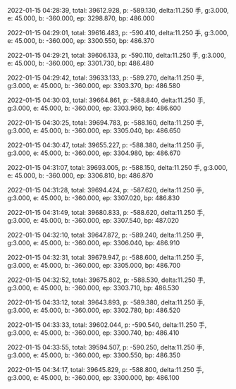2022-01-15 04:28:39, total: 39612.928, p: -589.130, delta:11.250 手, g:3.000, e: 45.000, b: -360.000, ep: 3298.870, bp: 486.000

2022-01-15 04:29:01, total: 39616.483, p: -590.410, delta:11.250 手, g:3.000, e: 45.000, b: -360.000, ep: 3300.550, bp: 486.370

2022-01-15 04:29:21, total: 39606.133, p: -590.110, delta:11.250 手, g:3.000, e: 45.000, b: -360.000, ep: 3301.730, bp: 486.480

2022-01-15 04:29:42, total: 39633.133, p: -589.270, delta:11.250 手, g:3.000, e: 45.000, b: -360.000, ep: 3303.370, bp: 486.580

2022-01-15 04:30:03, total: 39664.861, p: -588.840, delta:11.250 手, g:3.000, e: 45.000, b: -360.000, ep: 3303.960, bp: 486.600

2022-01-15 04:30:25, total: 39694.783, p: -588.160, delta:11.250 手, g:3.000, e: 45.000, b: -360.000, ep: 3305.040, bp: 486.650

2022-01-15 04:30:47, total: 39655.227, p: -588.380, delta:11.250 手, g:3.000, e: 45.000, b: -360.000, ep: 3304.980, bp: 486.670

2022-01-15 04:31:07, total: 39693.005, p: -588.150, delta:11.250 手, g:3.000, e: 45.000, b: -360.000, ep: 3306.810, bp: 486.870

2022-01-15 04:31:28, total: 39694.424, p: -587.620, delta:11.250 手, g:3.000, e: 45.000, b: -360.000, ep: 3307.020, bp: 486.830

2022-01-15 04:31:49, total: 39680.833, p: -588.620, delta:11.250 手, g:3.000, e: 45.000, b: -360.000, ep: 3307.540, bp: 487.020

2022-01-15 04:32:10, total: 39647.872, p: -589.240, delta:11.250 手, g:3.000, e: 45.000, b: -360.000, ep: 3306.040, bp: 486.910

2022-01-15 04:32:31, total: 39679.947, p: -588.600, delta:11.250 手, g:3.000, e: 45.000, b: -360.000, ep: 3305.000, bp: 486.700

2022-01-15 04:32:52, total: 39675.802, p: -588.530, delta:11.250 手, g:3.000, e: 45.000, b: -360.000, ep: 3303.710, bp: 486.530

2022-01-15 04:33:12, total: 39643.893, p: -589.380, delta:11.250 手, g:3.000, e: 45.000, b: -360.000, ep: 3302.780, bp: 486.520

2022-01-15 04:33:33, total: 39602.044, p: -590.540, delta:11.250 手, g:3.000, e: 45.000, b: -360.000, ep: 3300.740, bp: 486.410

2022-01-15 04:33:55, total: 39594.507, p: -590.250, delta:11.250 手, g:3.000, e: 45.000, b: -360.000, ep: 3300.550, bp: 486.350

2022-01-15 04:34:17, total: 39645.829, p: -588.800, delta:11.250 手, g:3.000, e: 45.000, b: -360.000, ep: 3300.000, bp: 486.100